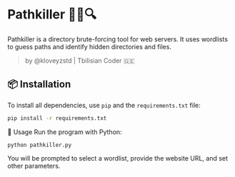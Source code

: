 # Pathkiller 🕵️‍♂️🔍

Pathkiller is a directory brute-forcing tool for web servers. It uses wordlists to guess paths and identify hidden directories and files.

> by @kloveyzstd | Tbilisian Coder 🇬🇪

## 📦 Installation

To install all dependencies, use `pip` and the `requirements.txt` file:

```bash
pip install -r requirements.txt
```
📝 Usage
Run the program with Python:
```
python pathkiller.py
```
You will be prompted to select a wordlist, provide the website URL, and set other parameters.
